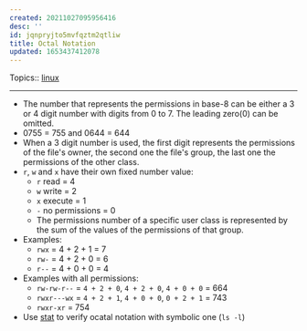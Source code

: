 ```yaml
---
created: 20211027095956416
desc: ''
id: jqnpryjto5mvfqztm2qtliw
title: Octal Notation
updated: 1653437412078
---
```

   
Topics::  [linux](../topics/linux.md)   
   
   
---   
   
   
- The number that represents the permissions in base-8 can be either a 3 or 4 digit number with digits from 0 to 7. The leading zero(0) can be omitted.   
- 0755 = 755 and 0644 = 644   
- When a 3 digit number is used, the first digit represents the permissions of the file's owner, the second one the file's group, the last one the permissions of the other class.   
- `r`, `w` and `x` have their own fixed number value:   
  - `r` read = 4   
  - `w` write = 2   
  - `x` execute = 1   
  - `-` no permissions = 0   
  - The permissions number of a specific user class is represented by the sum of the values of the permissions of that group.   
- Examples:   
  - `rwx` = 4 + 2 + 1 = 7   
  - `rw-` = 4 + 2 + 0 = 6   
  - `r--` = 4 + 0 + 0 = 4   
- Examples with all permissions:   
  - `rw-rw-r--` = `4 + 2 + 0`, `4 + 2 + 0`, `4 + 0 + 0` = 664   
  - `rwxr---wx` = `4 + 2 + 1`, `4 + 0 + 0`, `0 + 2 + 1` = 743   
  - `rwxr-xr` = 754   
- Use [stat](../archive/STAT.md) to verify ocatal notation with symbolic one (`ls -l`)